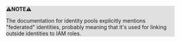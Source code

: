 <div style="margin:2em; background-color: #e0e0e0;">

<strong>⚠️NOTE️️️⚠️</strong>

The documentation for identity pools explicitly mentions "federated" identities, probably meaning that it's used for linking outside identities to IAM roles.
</div>

